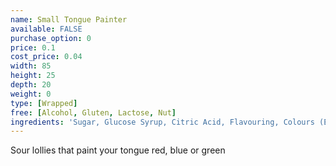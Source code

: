 ```yaml
---
name: Small Tongue Painter
available: FALSE
purchase_option: 0
price: 0.1
cost_price: 0.04
width: 85
height: 25
depth: 20
weight: 0
type: [Wrapped]
free: [Alcohol, Gluten, Lactose, Nut]
ingredients: 'Sugar, Glucose Syrup, Citric Acid, Flavouring, Colours (E129, E131)'
---
```

Sour lollies that paint your tongue red, blue or green